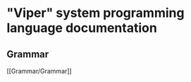 <!--
* ++
*
* Copyright (c) 2023 JulesIMF, MIPT
*
* Module Name:
*
*     Main.md
*
* Abstract:
*
*     Main documentation markdown file.
*
* Author / Creation date:
*
*     JulesIMF / 17.03.23
*
* Revision History:
* 
* --
*
-->

# "Viper" system programming language documentation

## Grammar
[[Grammar/Grammar]]